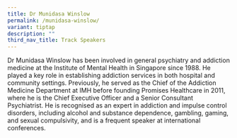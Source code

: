 ```yaml
---
title: Dr Munidasa Winslow
permalink: /munidasa-winslow/
variant: tiptap
description: ""
third_nav_title: Track Speakers
---
```

<p></p>
<p>Dr Munidasa Winslow has been involved in general psychiatry and addiction
medicine at the Institute of Mental Health in Singapore since 1988. He
played a key role in establishing addiction services in both hospital and
community settings. Previously, he served as the Chief of the Addiction
Medicine Department at IMH before founding Promises Healthcare in 2011,
where he is the Chief Executive Officer and a Senior Consultant Psychiatrist.
He is recognised as an expert in addiction and impulse control disorders,
including alcohol and substance dependence, gambling, gaming, and sexual
compulsivity, and is a frequent speaker at international conferences.</p>